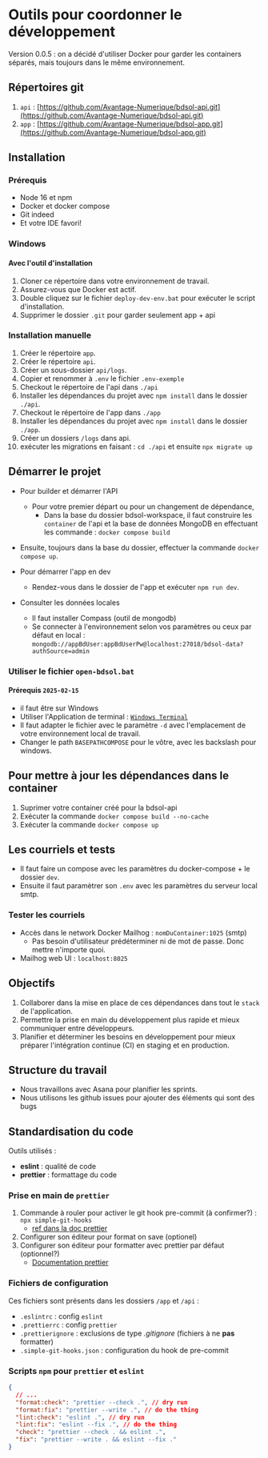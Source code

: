 # Outils pour coordonner le développement

Version 0.0.5 : on a décidé d'utiliser Docker pour garder les containers séparés, mais toujours dans le même
environnement.

## Répertoires git

1. `api` : [https://github.com/Avantage-Numerique/bdsol-api.git](https://github.com/Avantage-Numerique/bdsol-api.git)
2. `app` : [https://github.com/Avantage-Numerique/bdsol-app.git](https://github.com/Avantage-Numerique/bdsol-app.git)

## Installation

### Prérequis

- Node 16 et npm
- Docker et docker compose
- Git indeed
- Et votre IDE favori!

### Windows

#### Avec l'outil d'installation

1. Cloner ce répertoire dans votre environnement de travail.
2. Assurez-vous que Docker est actif.
3. Double cliquez sur le fichier `deploy-dev-env.bat` pour exécuter le script d'installation.
4. Supprimer le dossier `.git` pour garder seulement app + api

### Installation manuelle

1. Créer le répertoire `app`.
2. Créer le répertoire `api`.
3. Créer un sous-dossier `api/logs`.
4. Copier et renommer à `.env` le fichier `.env-exemple`
5. Checkout le répertoire de l'api dans `./api`
6. Installer les dépendances du projet avec `npm install` dans le dossier `./api`.
7. Checkout le répertoire de l'app dans `./app`
8. Installer les dépendances du projet avec `npm install` dans le dossier `./app`.
9. Créer un dossiers `/logs` dans api.
10. exécuter les migrations en faisant : `cd ./api` et ensuite `npx migrate up`

## Démarrer le projet

- Pour builder et démarrer l'API

  - Pour votre premier départ ou pour un changement de dépendance,
    - Dans la base du dossier bdsol-workspace, il faut construire les `container` de l'api et la base de données MongoDB en effectuant les commande :
      `docker compose build`

- Ensuite, toujours dans la base du dossier, effectuer la commande `docker compose up`.

- Pour démarrer l'app en dev

  - Rendez-vous dans le dossier de l'app et exécuter `npm run dev`.

- Consulter les données locales
  - Il faut installer Compass (outil de mongodb)
  - Se connecter à l'environnement selon vos paramètres ou ceux par défaut en local : `mongodb://appBdUser:appBdUserPw@localhost:27018/bdsol-data?authSource=admin`

### Utiliser le fichier `open-bdsol.bat`

#### Prérequis `2025-02-15`

- il faut être sur Windows
- Utiliser l'Application de terminal : [`Windows Terminal`](https://apps.microsoft.com/store/detail/windows-terminal/9N0DX20HK701?hl=fr-ca&gl=ca&rtc=1)
- Il faut adapter le fichier avec le paramètre `-d` avec l'emplacement de votre environnement local de travail.
- Changer le path `BASEPATHCOMPOSE` pour le vôtre, avec les backslash pour windows.

## Pour mettre à jour les dépendances dans le container

1. Suprimer votre container créé pour la bdsol-api
2. Exécuter la commande `docker compose build --no-cache`
3. Exécuter la commande `docker compose up`

## Les courriels et tests

- Il faut faire un compose avec les paramètres du docker-compose + le dossier `dev`.
- Ensuite il faut paramètrer son `.env` avec les paramètres du serveur local smtp.

### Tester les courriels

- Accès dans le network Docker Mailhog : `nomDuContainer:1025` (smtp)
  - Pas besoin d'utilisateur prédéterminer ni de mot de passe. Donc mettre n'importe quoi.
- Mailhog web UI : `localhost:8025`

## Objectifs

1. Collaborer dans la mise en place de ces dépendances dans tout le `stack` de l'application.
2. Permettre la prise en main du développement plus rapide et mieux communiquer entre développeurs.
3. Planifier et déterminer les besoins en développement pour mieux préparer l'intégration continue (CI) en staging et en
   production.

## Structure du travail

- Nous travaillons avec Asana pour planifier les sprints.
- Nous utilisons les github issues pour ajouter des éléments qui sont des bugs

## Standardisation du code

Outils utilisés :

- **eslint** : qualité de code
- **prettier** : formattage du code

### Prise en main de `prettier`

1. Commande à rouler pour activer le git hook pre-commit (à confirmer?) : `npx simple-git-hooks`
   - [ref dans la doc prettier](https://prettier.io/docs/precommit#option-2-pretty-quick)
2. Configurer son éditeur pour format on save (optionel)
3. Configurer son éditeur pour formatter avec prettier par défaut (optionnel?)
   - [Documentation prettier](https://prettier.io/docs/editors)

### Fichiers de configuration

Ces fichiers sont présents dans les dossiers `/app` et `/api` :

- `.eslintrc` : config `eslint`
- `.prettierrc` : config `prettier`
- `.prettierignore` : exclusions de type _.gitignore_ (fichiers à ne **pas** formatter)
- `.simple-git-hooks.json` : configuration du hook de pre-commit

### Scripts `npm` pour `prettier` et `eslint`

```json
{
  // ...
  "format:check": "prettier --check .", // dry run
  "format:fix": "prettier --write .", // do the thing
  "lint:check": "eslint .", // dry run
  "lint:fix": "eslint --fix .", // do the thing
  "check": "prettier --check . && eslint .",
  "fix": "prettier --write . && eslint --fix ."
}
```
